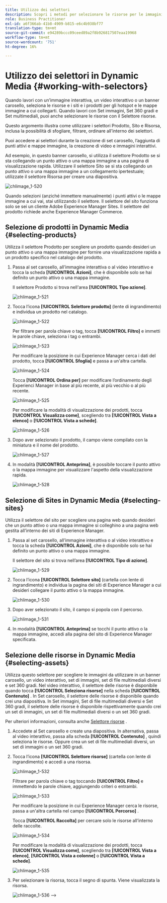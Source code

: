 ```yaml
---
title: Utilizzo dei selettori
description: Scopri i metodi per selezionare le risorse per le immagini interattive, i video interattivi e i banner a carosello in Dynamic Media.
role: Business Practitioner
exl-id: a6f366ab-41b8-4909-b815-e6c4b938bf77
translation-type: tm+mt
source-git-commit: e94289bccc09ceed89a2f8b926817507eaa19968
workflow-type: tm+mt
source-wordcount: '751'
ht-degree: 16%

---
```


# Utilizzo dei selettori in Dynamic Media {#working-with-selectors}

Quando lavori con un’immagine interattiva, un video interattivo o un banner carosello, seleziona le risorse e i siti e i prodotti per gli hotspot e le mappe immagine a cui collegarti. Quando lavori con Set immagini, Set 360 gradi e Set multimediali, puoi anche selezionare le risorse con il Selettore risorse.

Questo argomento illustra come utilizzare i selettori Prodotto, Sito e Risorsa, inclusa la possibilità di sfogliare, filtrare, ordinare all’interno dei selettori.

Puoi accedere ai selettori durante la creazione di set carosello, l’aggiunta di punti attivi e mappe immagine, la creazione di video e immagini interattivi.

Ad esempio, in questo banner carosello, si utilizza il selettore Prodotto se si sta collegando un punto attivo o una mappa immagine a una pagina di visualizzazione rapida. Utilizzare il selettore Sito se si sta collegando un punto attivo o una mappa immagine a un collegamento ipertestuale; utilizzate il selettore Risorsa per creare una diapositiva.

![chlimage_1-520](assets/chlimage_1-520.png)

Quando selezioni (anziché immettere manualmente) i punti attivi o le mappe immagine a cui vai, stai utilizzando il selettore. Il selettore del sito funziona solo se sei un cliente Adobe Experience Manager Sites. Il selettore del prodotto richiede anche Experience Manager Commerce.

## Selezione di prodotti in Dynamic Media {#selecting-products}

Utilizza il selettore Prodotto per scegliere un prodotto quando desideri un punto attivo o una mappa immagine per fornire una visualizzazione rapida a un prodotto specifico nel catalogo del prodotto.

1. Passa al set carosello, all’immagine interattiva o al video interattivo e tocca la scheda **[!UICONTROL Azioni]**, che è disponibile solo se hai definito un punto attivo o una mappa immagine.

   Il selettore Prodotto si trova nell&#39;area **[!UICONTROL Tipo azione]**.

   ![chlimage_1-521](assets/chlimage_1-521.png)

1. Tocca l’icona **[!UICONTROL Selettore prodotto]** (lente di ingrandimento) e individua un prodotto nel catalogo.

   ![chlimage_1-522](assets/chlimage_1-522.png)

   Per filtrare per parola chiave o tag, tocca **[!UICONTROL Filtro]** e immetti le parole chiave, seleziona i tag o entrambi.

   ![chlimage_1-523](assets/chlimage_1-523.png)

   Per modificare la posizione in cui Experience Manager cerca i dati del prodotto, tocca **[!UICONTROL Sfoglia]** e passa a un&#39;altra cartella.

   ![chlimage_1-524](assets/chlimage_1-524.png)

   Tocca **[!UICONTROL Ordina per]** per modificare l’ordinamento degli Experienci Manager in base al più recente, al più vecchio o al più recente.

   ![chlimage_1-525](assets/chlimage_1-525.png)

   Per modificare la modalità di visualizzazione dei prodotti, tocca **[!UICONTROL Visualizza come]**, scegliendo tra **[!UICONTROL Vista a elenco]** o **[!UICONTROL Vista a schede]**.

   ![chlimage_1-526](assets/chlimage_1-526.png)

1. Dopo aver selezionato il prodotto, il campo viene compilato con la miniatura e il nome del prodotto.

   ![chlimage_1-527](assets/chlimage_1-527.png)

1. In modalità **[!UICONTROL Anteprima]**, è possibile toccare il punto attivo o la mappa immagine per visualizzare l&#39;aspetto della visualizzazione rapida.

   ![chlimage_1-528](assets/chlimage_1-528.png)

## Selezione di Sites in Dynamic Media {#selecting-sites}

Utilizza il selettore del sito per scegliere una pagina web quando desideri che un punto attivo o una mappa immagine si colleghino a una pagina web gestita all’interno dei siti di Experience Manager.

1. Passa al set carosello, all’immagine interattiva o al video interattivo e tocca la scheda **[!UICONTROL Azioni]**, che è disponibile solo se hai definito un punto attivo o una mappa immagine.

   Il selettore del sito si trova nell’area **[!UICONTROL Tipo di azione]**.

   ![chlimage_1-529](assets/chlimage_1-529.png)

1. Tocca l’icona **[!UICONTROL Selettore sito]** (cartella con lente di ingrandimento) e individua la pagina dei siti di Experience Manager a cui desideri collegare il punto attivo o la mappa immagine.

   ![chlimage_1-530](assets/chlimage_1-530.png)

1. Dopo aver selezionato il sito, il campo si popola con il percorso.

   ![chlimage_1-531](assets/chlimage_1-531.png)

1. In modalità **[!UICONTROL Anteprima]** se tocchi il punto attivo o la mappa immagine, accedi alla pagina del sito di Experience Manager specificata.

## Selezione delle risorse in Dynamic Media {#selecting-assets}

Utilizza questo selettore per scegliere le immagini da utilizzare in un banner carosello, un video interattivo, set di immagini, set di file multimediali diversi e set 360 gradi. Nel video interattivo, il selettore delle risorse è disponibile quando tocca **[!UICONTROL Seleziona risorse]** nella scheda **[!UICONTROL Contenuto]** . In Set carosello, il selettore delle risorse è disponibile quando crei una diapositiva. In Set immagini, Set di file multimediali diversi e Set 360 gradi, il selettore delle risorse è disponibile rispettivamente quando crei un set di immagini, un set di file multimediali diversi o un set 360 gradi.

Per ulteriori informazioni, consulta anche [Selettore risorse](/help/assets/search-assets.md#asset-selector) .

1. Accedete al Set carosello e create una diapositiva. In alternativa, passa al video interattivo, passa alla scheda **[!UICONTROL Contenuto]** , quindi seleziona le risorse. Oppure crea un set di file multimediali diversi, un set di immagini o un set 360 gradi.
1. Tocca l’icona **[!UICONTROL Selettore risorse]** (cartella con lente di ingrandimento) e accedi a una risorsa.

   ![chlimage_1-532](assets/chlimage_1-532.png)

   Filtrare per parola chiave o tag toccando **[!UICONTROL Filtro]** e immettendo le parole chiave, aggiungendo criteri o entrambi.

   ![chlimage_1-533](assets/chlimage_1-533.png)

   Per modificare la posizione in cui Experience Manager cerca le risorse, passa a un&#39;altra cartella nel campo **[!UICONTROL Percorso]** .

   Tocca **[!UICONTROL Raccolta]** per cercare solo le risorse all’interno delle raccolte.

   ![chlimage_1-534](assets/chlimage_1-534.png)

   Per modificare la modalità di visualizzazione dei prodotti, tocca **[!UICONTROL Visualizza come]**, scegliendo tra **[!UICONTROL Vista a elenco]**, **[!UICONTROL Vista a colonne]** o **[!UICONTROL Vista a schede]**.

   ![chlimage_1-535](assets/chlimage_1-535.png)

1. Per selezionare la risorsa, tocca il segno di spunta. Viene visualizzata la risorsa.

   ![chlimage_1-536](assets/chlimage_1-536.png)
-->
